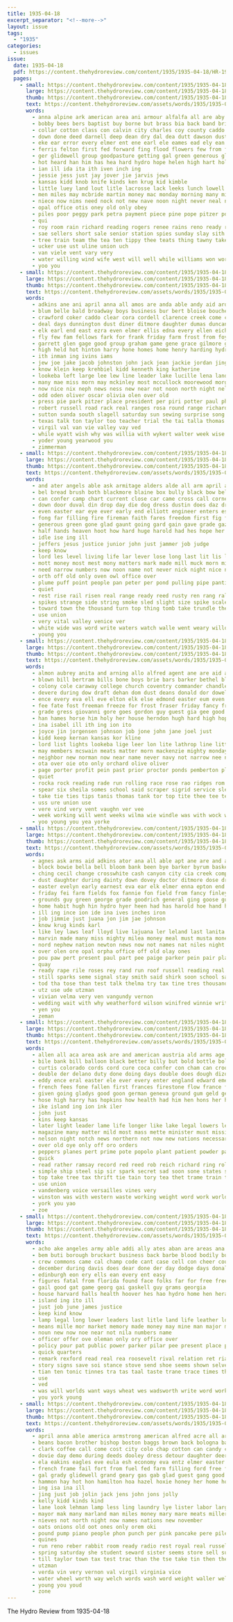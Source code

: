 ```yaml
---
title: 1935-04-18
excerpt_separator: "<!--more-->"
layout: issue
tags:
  - "1935"
categories:
  - issues
issue:
  date: 1935-04-18
  pdf: https://content.thehydroreview.com/content/1935/1935-04-18/HR-1935-04-18.pdf
  pages:
    - small: https://content.thehydroreview.com/content/1935/1935-04-18/small/HR-1935-04-18-01.jpg
      large: https://content.thehydroreview.com/content/1935/1935-04-18/large/HR-1935-04-18-01.jpg
      thumb: https://content.thehydroreview.com/content/1935/1935-04-18/thumbnails/HR-1935-04-18-01.jpg
      text: https://content.thehydroreview.com/assets/words/1935/1935-04-18/HR-1935-04-18-01.txt
      words:
        - anna alpine ark american area ani armour alfalfa all are aby able ache arrant april amore arent arthurs aid and acres
        - bobby bees bers baptist buy borne but brass bia back band bring business big beans bane bald bata boys bridgeport baud burkhalter boy bob bill base both bora ball barren buren bis beaver bonds browne buyers best been bays bread
        - collar cotton class con calvin city charles coy county caddo cedar cape company chamber caves cumberland church cai confer corner colorado cox cast chelf came cina can call car che cor cal cea clear collins chet cane cach camps costes come coupe cantrell conta creek
        - down done deed darnell deep dean dry dal dea dutt dawson dusty duty dark doubt donate dine day don dinner dorothy dust daugherty dance
        - eke ear error every elmer ent ene earl ele eames ead ely ean even eastern end ecker egy ener elk
        - ferris felton first fed forward fing flood flowers few from for frie fran foo fund farms farm frances floor friday filling falfa forget fagen free foot
        - ger glidewell group goodpasture getting gal green generous glass given game garden grade good goodrich gift gorman gone grass george gover granite going
        - hot heard han him has hea hard hydro hope helen high hart hole hiss health hill hurt home hudson hop homes hin hare hes held hatfield hal house higgins hinton heen hoge half hands hie had hunter hays handle
        - ian ill ida ita ith iven inch ing
        - jessie jess just jay jover jie jarvis jews
        - kansas kidd knob knife kinds ken krug kid kimble
        - little luey land lout litle lacrosse lack leeks lunch lowell loa lay last letter long lakes luck lis lon lemon las late lague large like look later lottie lewis leap lassiter line ling lar
        - men miles may mcbride martin money mac monday morning many mile made mcalester mion maple must music middle matter march marie mak most mar mountain montgomery mew
        - niece now nims need nock not new nave noon night never neal nani name news notice neck nash north numbers
        - opal office otis oney old only obey
        - piles poor peggy park petra payment piece pine pope pitzer pol plane pennington pansy posse pleasant pies per parr pam persons pany prairie pro points pond pay people present pap pearce public piano part plenty phillip porter phan plog pee
        - qui
        - roy room rain richard reading rogers renee rains reno ready ring rough rolling ransom rivet ran record ray rest rays roads red rake river russell rock roush reagan
        - sae sellers short sale senior station spies sunday slay sith shoulders sky supper stock sons seats storm sister sun sana schools small seen shade soon still salant seater song sheriff see sayre saw states south state sutton sing story self school set scott shows sell spring show strong seo such solo search schoo second sick service spade storms stuff sand saturday ser shown soe stolen
        - tree train team the tea ten tippy thee teats thing tawny taken tha talk thomas them tune tio trier tut tra then tho tan tae tolle threat thering than timber
        - ucker use ust uline union uch
        - van viele vent vary very
        - water willing wind wife west will well while williams won word windows wilson white worth wan works weeks weather wile western work wide was wood with way wells walk week wil
        - yoo you
    - small: https://content.thehydroreview.com/content/1935/1935-04-18/small/HR-1935-04-18-02.jpg
      large: https://content.thehydroreview.com/content/1935/1935-04-18/large/HR-1935-04-18-02.jpg
      thumb: https://content.thehydroreview.com/content/1935/1935-04-18/thumbnails/HR-1935-04-18-02.jpg
      text: https://content.thehydroreview.com/assets/words/1935/1935-04-18/HR-1935-04-18-02.txt
      words:
        - adkins ane ani april anna all amos are anda able andy aid ards austin arthur august adams and aylor alice albert ago
        - blum belle bald broadway boys business bur bert bloise boucher but belew baker bins ben better bowman bertha beck buy bennett been beckham boschert bessie
        - crawford coker caddo clear cora cordell clarence creek come carl chance coffee cecil cake crissman carman came cartwright close clark charles clinton case can county cantrell cheap chet cope cox cedar christmas cone charlie city
        - deal days dunnington dust diner ditmore daughter dumas duncan delmer doris during day dinner dee david director dallas dan dun deen
        - elk earl end east ezra even elmer ellis edna every ellen eichelberger edwards esther eldred eugene euler eason elbert eagle ethel emma
        - fly few fam fellows fark for frank friday farm frost from foy foss fry forget frankie farrell fred friends folks fand first flowers fields far ferguson free
        - garrett glen gage good group graham game gene grace gilmore grip ghering gas guest george glad glidewell geneva grant gregg getting guess given grady goodyear grand
        - high held hot hinton harry hone homes home henry harding hydro herndon hamilton howard him health hopewell her has harris hold happy huss had hope
        - ith inman ing ivins iams
        - jew joe jake jacob johnston john jack jean jackie jordan jing junior jimmie julius jesse jim
        - know klein keep krehbiel kidd kenneth king katherine
        - lookeba left large lee lew line leader lake lucille lena land lone list lawless leona lasley last leon lynn look
        - many mae miss morn may mckinley most mccullock moorewood morgan mound majors mcdougle members machi mon morris middle mark memory mone mins made melva morning mattie marie much monday mervin miller mary moser myrl min monda more mol mildred masoner mckee
        - now nice nix neph news ness new near not noon north night nell norman nachtigall nowka nees
        - odd oden oliver oscar olivia olen over old
        - press pie park pitzer place president per piri potter paul phoenix plan presley pat pack pond pennington pope pugh past pleasant plate pankratz paik pera pec
        - robert russell road rack real ranges rosa round range richardson rue rockhold register ross res reynolds ree ralph ray roy ridge raymond rhoads
        - sutton sunda south slagell saturday sun sewing surprise song schantz service say sener sylvester speaks seems stay seals snyder stove stoves ser sermon shipp sunday spray smith summer shower sick sele small school strong shanks she son sire see senior simpson six sam set
        - texas talk ton taylor too teacher trial the tai talla thomas trip them theron
        - virgil val van vie valley vay ved
        - while wyatt wish why was willia with wykert walter week wise warde work way will want ware willie wilma woodrow whittier waters williams worley
        - yoder young yearwood you
        - zimmerman
    - small: https://content.thehydroreview.com/content/1935/1935-04-18/small/HR-1935-04-18-03.jpg
      large: https://content.thehydroreview.com/content/1935/1935-04-18/large/HR-1935-04-18-03.jpg
      thumb: https://content.thehydroreview.com/content/1935/1935-04-18/thumbnails/HR-1935-04-18-03.jpg
      text: https://content.thehydroreview.com/assets/words/1935/1935-04-18/HR-1935-04-18-03.txt
      words:
        - and ater angels able ask armitage alders alde all arm april ashe are amsterdam
        - bel bread brush both blackmore blaine box bully black bow below bull brake but back bis benny bens big bar brakeman bridge bill body ball bere bring bare brandon ben boom bank burden bend bran began boys brought better banks bang been brightly bark buyer boss
        - can confer camp chart current close car came cross call corner cutter coffee crew cold cot course clock child chance cruel cant charm cook coins circle carry cunning chic certain christ come chan camps crest
        - down door duval din drop day die dog dress dustin does daz drag danger dawn don during dixon death drew ded dat dark done dawe
        - even easter ear eye ever early end elliott engineer enters escort eliott
        - fong far filling fire fireman faith fares freedom first fig fend from fate fell friend firm fish forth fand fitzwater for folks fine face fer found forest frost freni
        - generous green gone glad gaunt going gard gain gave grade gaze good glow grew grave given gallop golden group guess gay
        - half hands heaven hoot how hard huge harold had hes hope her hook home him hydro heard has heads hum house harder holding hour human hold held holy hand heres heart hever hill hung head hopes
        - idle ise ing ill
        - jeffers jesus justice junior john just jammer job judge
        - keep know
        - lord les level living life lar lever lose long last lit lis lance luke left land lesson line let later late look leap live lights luck light laden loud like less lively little loss lent lum loader lee larger
        - mott money most mest mony matters mark made mill muck morn miles main manner many mam maul master middle maybe mike men mcmanus morning may mass must mow mille means more moment match man matter might mac mile mens
        - need narrow numbers now noon name not never nick night nice news new nicholas ned near neck nicely
        - orth off old only oven owl office over
        - plume puff point people pan peter per pond pulling pipe panting pert pile place power purchase plate peavey pick peace pretty pair
        - quiet
        - rest rise rail risen real range ready reed rusty ren rang ralls rall ran run ruddy rather ravine river running rose rome
        - spikes strange side string smoke sled slight size spike scale steady stuart speed sea stone standing stuff slack sense stream shell sawyers southern stack standard slow seek shai son step south stranger struck sharp strain stamps shanty snow shoulders sang stock sult steel set ster shook single senior saw seen stick see school still six such sot silence sick self soon safe seem start seven strength seems service story sewing street supply sos sill seale she sid stoke stakes small short shall summit
        - toward town the thousand turn top thing tomb take trundle then topaz trust telling theo tobacco ties tie than track them ton trom tures thar talk thy test too train tate trate tin titus tri tough team try tres tim tes ten
        - use union
        - very vital valley venice ver
        - white wide was word write waters watch walle went weary willows waste wind way will woods words weight work with why want water well while west working
        - young you
    - small: https://content.thehydroreview.com/content/1935/1935-04-18/small/HR-1935-04-18-04.jpg
      large: https://content.thehydroreview.com/content/1935/1935-04-18/large/HR-1935-04-18-04.jpg
      thumb: https://content.thehydroreview.com/content/1935/1935-04-18/thumbnails/HR-1935-04-18-04.jpg
      text: https://content.thehydroreview.com/assets/words/1935/1935-04-18/HR-1935-04-18-04.txt
      words:
        - almon aubrey anita and arning allo alfred agent ane are aid alee angela acre ago anas all arends aken american adie acar arch
        - blown bill bertram bills bone boys brie bars barker bethel blaine bil borrow business been big ballew better but bros barel barat brilliant banks benson buna bae brother bede back bless brown buckmaster born bee baby blood brought baring buy backs both barren boone bart bring
        - colony cole caraway college church coventry commander chandler cea cart car crawford collier condor coby cream charles coe company congress compton christian conte call came case chess claude come camm clinton con county clarke can city close coats chick
        - devere during dow draft dehan dom dust deans donald dor dowell daughter dinner dicken doris day dress
        - ence every eva ell eve elton elk else edmond easter eum even ean ear egy easy
        - fee fate fost freeman freeze for frost fraser friday fancy front fera fred faith first farm friends fields frank felton farmer found full far fike from fer fast feast floyd
        - grade gress giovanni gore goes gordon guy guest gia gee good garden going ground george general garvey
        - han hames horse him holy her house herndon hugh hard high hopkins huitt hier harry harold hydro hero home had handsome homes hand harris hoarty has hobson
        - ina isabel ill ith ing ion ito
        - joyce jin jorgensen johnson job jone john jane joel just
        - kidd keep kernan kansas kor kline
        - lord list lights lookeba lige leer lon lite lathrop line little lee lead last les lucille lynn later leslie life luck light lose latter leat lake lens lain lay
        - may members mcswain meats matter morn mackenzie mighty monday many michael mens might morning maybe moral mary missouri man market much maguire maurice miller max mess mean miss mus made miles monte men mia
        - neighbor new norman now near name never navy not narrow nee note nese noland names nadine nina news noyes
        - ota over oie oto only orchard olive oliver
        - page porter profit pein past prior proctor ponds pemberton place people per part pastor pro plenty parsons poage pada papi power proud porch park paul pew pay
        - quiet
        - rocka rock reading rade run rolling race rose rao ridges rom red rea richard richmond regular rol reese robert ree
        - spear six sheila somes school said scraper sigrid service slemp stout see seed sister state set storms shirts spanish story sport style sun sires sos sand stay supply sixt sae struck ser saturday sins spring shi stamp sesso short seen speas sears shane salesman stocks schools sund sat saw seems sie sunday schol sir serna size song search special seema seer simple seven she
        - take tie ties tips tanis thomas tank tor top tite thee tee tech them tea thick tell the tue tose tol thome teen taken then ted tax tees
        - uss ure union use
        - vere vind very vent vaughn ver vee
        - week working will went weeks wilma wie windle was with wock wells work werts washington while wing wil well warm william world wheat ward wilfred war waller white want williams warren
        - yoo young you yea yorke
    - small: https://content.thehydroreview.com/content/1935/1935-04-18/small/HR-1935-04-18-05.jpg
      large: https://content.thehydroreview.com/content/1935/1935-04-18/large/HR-1935-04-18-05.jpg
      thumb: https://content.thehydroreview.com/content/1935/1935-04-18/thumbnails/HR-1935-04-18-05.jpg
      text: https://content.thehydroreview.com/assets/words/1935/1935-04-18/HR-1935-04-18-05.txt
      words:
        - agnes ask arms aid adkins ator ana all able apt ane are and abo april ake appleman
        - block bowie bella bell bloom bank been bye barker byrum basket bowels bickell benscoter bread bird byam bruckart binger bald bill bethel brown bishop bet bash back bey buckmaster buck button but better books buy best bob bozarth bus bins birth bucks
        - ching cecil change crosswhite cash canyon city cia creek compton citizen clarence comp con corne cobb chas carry cree chance clark cheater cant charlie comfort comes collier church county cake cedar clinton came car cee carruth can crail charles clear channell cry ceci come childs crownover
        - dust daughter during dainty down dovey doctor ditmore dose driver dot dae dame dale die depot dene dark dinn door dave dung dinner dau dwain delco dorris day director
        - easter evelyn early earnest eva ear elk elmer enna epton end every ene emer
        - friday fei farm fields fox fannie fon field from fancy finley frank fort fellow ferguson felt fare far french favorite fost for ford free frisco faithful floyd fred fair
        - grounds guy green george grade goodrich general ging goose guest good going geary glad gallon gates gilmore gave gee gentle gregg guess
        - home habit hugh hin hydro hyer heen had has harold hoe hand heart harry hue hinton hed high him horse hul herbert house humes hon hind hall hiram hey how held her honor hume hou
        - ill ing ince ion ide ina ives inches iron
        - job jimmie just juana jon jim jae johnson
        - know krug kinds karl
        - like ley laws leaf lloyd live lajuana ler leland last lanita loyal lion lay long likes light land lea leet lie lat loy lee look let
        - marvin made many miss mighty milea money meal must musta mone market men mcbride manes most mill monday mee masia mae mag miller mer maybe mise mach mile mate mina much man mankins madera merle maurine matter mora more montgomery
        - nord nephew nation newton news now not names nat niles night north never niece nee neel near nea new neil nice nati note
        - over olen ore opal orpha office off old olay ones
        - pou paw pert present paul part pee paige parker pein pair place people pro pent park pack pam porn poen poage pees process pay pitzer paap pete pretty
        - quay
        - ready rape rile roses rey rand run roof russell reading real res room reader ren read ragin rose rather reason ross reber riding radio richert road rang ret radon randolph roy ralph
        - still sparks seme signal stay smith said shirk soon school say sat schroder seeds sister scott sales soe states side self standard south slim sin samuel spire seed seems spies ser safe senna sting sale see sunday she state set saturday save shipp sells speak son service show surgeon schone sherr
        - tod tha tose than test talk thelma try tax tine tres thousand tama tron tal tell them thomason ted table tucke tate thom till taken tindall tough trickle the then tay tobe tonga town tee tiny
        - utz use ude utzman
        - vivian velma very ven vangundy vernon
        - wedding wait with why weatherford wilson winifred winnie write worker washington ward well work waltrip waste wen wonder williams windows willard want went way wit will wil weeks week was worley welfare water while white wells woodman weather waller wash wall william
        - yen you
        - zeman
    - small: https://content.thehydroreview.com/content/1935/1935-04-18/small/HR-1935-04-18-06.jpg
      large: https://content.thehydroreview.com/content/1935/1935-04-18/large/HR-1935-04-18-06.jpg
      thumb: https://content.thehydroreview.com/content/1935/1935-04-18/thumbnails/HR-1935-04-18-06.jpg
      text: https://content.thehydroreview.com/assets/words/1935/1935-04-18/HR-1935-04-18-06.txt
      words:
        - allen all aca area ask are and american austria ald arms age ago america aro ator africa
        - bile bank bill balloon black better billy but bold bottle boll been britain business blood back brake body bing both bear bis bene bake bus boring baltic bacco bow bell begin breath
        - curtis colorado cords cord cure coca confer con cham can crooks cousin current chill case collar cash cant carry cases chew congress cong certain cost care cool call course cor come cate
        - deuble der delano duty done doing days double does dough dizon dent dust ditton during
        - eddy ence eral easter ele ever every enter england edward emer early english
        - french fees fone fallen first frances firestone flow france for fast far feld fire fee floor farragut from fan fives fall fer faster felt fest foot force few
        - given going gladys good goon german geneva ground gum geld germany
        - hose high harry has hopkins how health had him hen hons her hydro heal hey house hop
        - ike island ing ion ink iler
        - john just
        - kins keep kansas
        - later light leader lame life longer like lake legal lowers league long land little large labor lore laval live line let
        - magazine many matter mild most mass mette minister must mission marks might mil money macdonald mat manner mexico men means much maggiore man may made members monday min mus mineral matters more montes
        - nelson night notch news northern not now new nations necessary
        - over old oye only off oro orders
        - peppers planes pert prime pote popolo plant patient powder pay price plane peace place port pen pickard power part per paris persons pald pounds peru president pain parliament
        - quick
        - read rather ramsay record red reed rob reich richard ring roll russian rate roosevelt regular road renew ret roads reasons
        - simple ship steel sip sir spark secret sad soon sone states safe square shaman serles starts such sum session set sake super salt sick sting sports sale steady school sean said service start selves sen she sol speak storms snell south skull star simon save surgeon seek slay stock store stiff swarthout sands strength
        - top take tree tax thrift tie tain tory tea thet trame train teel trom ton too trucks texas toward test taken tonic them then than tor the
        - use union
        - vandenberg voice versailles vines very
        - winston was with western waste working weight word work world well weeks want will wheat willing wonder wasp war wish why wing worst washington white
        - york you yao
        - zoe
    - small: https://content.thehydroreview.com/content/1935/1935-04-18/small/HR-1935-04-18-07.jpg
      large: https://content.thehydroreview.com/content/1935/1935-04-18/large/HR-1935-04-18-07.jpg
      thumb: https://content.thehydroreview.com/content/1935/1935-04-18/thumbnails/HR-1935-04-18-07.jpg
      text: https://content.thehydroreview.com/assets/words/1935/1935-04-18/HR-1935-04-18-07.txt
      words:
        - acho ake angeles army able addi ally ates aban are areas ana all agri ama ago ald anemone and
        - bem buti borough bruckart business back barbe blood bodily but body bridge belgrade blown bers bot brain beat been burns boards bran box belcher
        - crew commons came cal champ code cant case cell con cheer cousin cause cord company comes come cour conver congress certain close court character cream courts cattle city
        - december during davis does dear done der day dodge days donald daly down
        - edinburgh eon ery ells ean every ent easy
        - figures fatal from florida found face folks far for free freely flakes foree few fore famous fight fer full farm fresh
        - gail good gat game georg gai gaskell guy grams georgia
        - house harvard halls health hoover hes hao hydro home hen herald hold houghton hopping him howe heard how herbert hiscox had human has
        - island ing ito ill
        - just job june james justice
        - keep kind know
        - lamp legal long lower leaders last litle land life leather los let like longer lord live liberal lone law lane
        - means mille mor market memory made money may mine man major milnes members must mone method mate monckton moscow more mote men much
        - noun new now noe near not nila numbers name
        - officer offer ove oleman only ory office over
        - policy pour pat public power parker pilar pee present place pae powe ply part per piel press pelt paris plant post plan poll pald peal prest player
        - quick quarters
        - remark rexford read real rea roosevelt rival relation ret rial records ranks ran record rate
        - story signs save soi stance stove send shoe seems shown selves such say sup supply set schechter speak sons states state serb sea ship said she soap sand stage session senator self see shone
        - tian ten tonic tinnes tra tas taal taste trane trace times than then them tenn tugwell telling test the take trom tho tin toot ton tellers
        - use
        - ved
        - was will worlds want ways wheat wes wadsworth write word works went walt william wate wallace waste war with way weeks
        - you york young
    - small: https://content.thehydroreview.com/content/1935/1935-04-18/small/HR-1935-04-18-08.jpg
      large: https://content.thehydroreview.com/content/1935/1935-04-18/large/HR-1935-04-18-08.jpg
      thumb: https://content.thehydroreview.com/content/1935/1935-04-18/thumbnails/HR-1935-04-18-08.jpg
      text: https://content.thehydroreview.com/assets/words/1935/1935-04-18/HR-1935-04-18-08.txt
      words:
        - april anna able america armstrong american alfred acre all are and angel
        - beans bacon brother bishop boston baggs brown back bologna ballew bex boucher belts business block baby brand binger better bears but bales bill been bas bristow beets born best board buys bring butter both brought buy bale box bucks bulk bear blessing
        - clark coffee call come cost city colo chap cotton can candy cobb corn carnegie coach case con county caddo coats collier cope car clerk cox comfort cheese cause cake clover cream cen cora claude
        - dovie day demo during deeds dooley dress detour daughter deere dott
        - ela eakins eagles eve eula esh economy eva entz elmer easter ege
        - french frame fail fort from fuel fed farm filling ford free friend friday frank for fresh first flood
        - gal grady glidewell grand geary gas gab glad guest gang good george gault griffin green gallon
        - hammon hay hot hon hamilton hoa hazel hoxie honey her home horse hydro how harry hammons herman heir had ham hice hour herald hundred head helen hill has hammer hinton
        - ing isa ina ill
        - jing just job jolin jack jens john jons jolly
        - kelly kidd kinds kind
        - lane look lehman lamp less ling laundry lye lister labor large like living lose lea lent loan lunch line lemons lawton last
        - mayor mak many marland man miles money mary mare meats miller moline mauk must marriage miss mares monday minnie more mar meal much mew mount made men may
        - nieves not north night now names nations new november
        - oats onions old oot ones only orem oki
        - pound pump piano people phon punch per pink pancake pere pile post polar pail profit powder pullman pennington place pay pounds pete president present proud pee phillips part pea
        - quines
        - run reno reber rabbit room ready radio rest royal real russell rise rout roof roy rowan read race rate robertson ritten raymond reach
        - spring saturday she student seward sister seems store sell sugar sho sunday say steel straw stockton station scott smith sewing sutton sweet stock storm said sac sue spies sale still sack suit second sales speak see seed sons sees salary start show sun school state son salmon
        - till taylor town tax test trac than the tse take tin then them trad talk ton tous
        - utzman
        - verda vin very vernon val virgil virginia vice
        - water wheel worth way welch words wash word weight waller well whitley won will with was went weatherford waste winter west western wind walter why wilson works want week
        - young you youd
        - zone
---
```


The Hydro Review from 1935-04-18

<!--more-->

